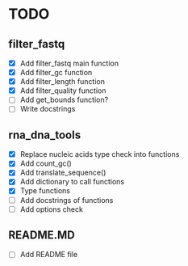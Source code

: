 # TODO

## filter_fastq

- [x] Add filter_fastq main function
- [X] Add filter_gc function
- [x] Add filter_length function
- [X] Add filter_quality function
- [ ] Add get_bounds function?
- [ ] Write docstrings

## rna_dna_tools

- [x] Replace nucleic acids type check into functions
- [x] Add count_gc()
- [x] Add translate_sequence()
- [x] Add dictionary to call functions
- [x] Type functions
- [ ] Add docstrings of functions
- [ ] Add options check
  
## README.MD

- [ ] Add README file
